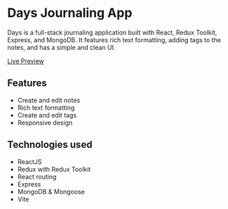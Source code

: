 # Days Journaling App
Days is a full-stack journaling application built with React, Redux Toolkit, Express, and MongoDB. It features rich text formatting, adding tags to the notes, and has a simple and clean UI.

[Live Preview](https://alexeivorobev.github.io/days)

## Features
- Create and edit notes
- Rich text formatting
- Create and edit tags
- Responsive design

## Technologies used
- ReactJS
- Redux with Redux Toolkit
- React routing
- Express
- MongoDB & Mongoose
- Vite
